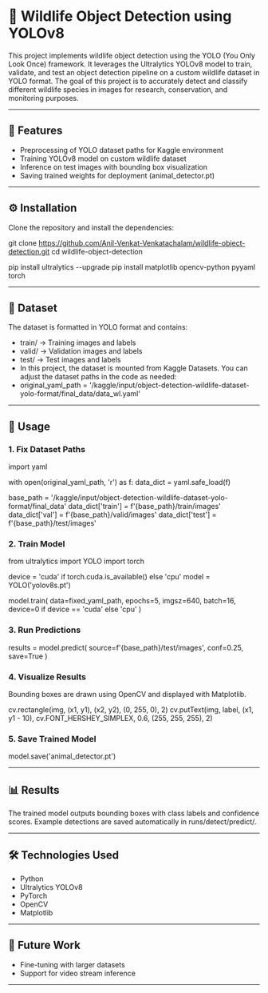 # 🦁 Wildlife Object Detection using YOLOv8

This project implements wildlife object detection using the YOLO (You Only Look Once) framework. It leverages the Ultralytics YOLOv8 model to train, validate, and test an object detection pipeline on a custom wildlife dataset in YOLO format.
The goal of this project is to accurately detect and classify different wildlife species in images for research, conservation, and monitoring purposes.

---

## 📌 Features
- Preprocessing of YOLO dataset paths for Kaggle environment
- Training YOLOv8 model on custom wildlife dataset
- Inference on test images with bounding box visualization
- Saving trained weights for deployment (animal_detector.pt)

---

## ⚙️ Installation

Clone the repository and install the dependencies:

git clone https://github.com/Anil-Venkat-Venkatachalam/wildlife-object-detection.git
cd wildlife-object-detection

pip install ultralytics --upgrade
pip install matplotlib opencv-python pyyaml torch

---

## 📂 Dataset
The dataset is formatted in YOLO format and contains:
- train/ → Training images and labels
- valid/ → Validation images and labels
- test/ → Test images and labels
- In this project, the dataset is mounted from Kaggle Datasets. You can adjust the dataset paths in the code as needed:
- original_yaml_path = '/kaggle/input/object-detection-wildlife-dataset-yolo-format/final_data/data_wl.yaml'

---

## 🚀 Usage
### 1. Fix Dataset Paths
import yaml

with open(original_yaml_path, 'r') as f:
    data_dict = yaml.safe_load(f)

base_path = '/kaggle/input/object-detection-wildlife-dataset-yolo-format/final_data'
data_dict['train'] = f'{base_path}/train/images'
data_dict['val'] = f'{base_path}/valid/images'
data_dict['test'] = f'{base_path}/test/images'

### 2. Train Model
from ultralytics import YOLO
import torch

device = 'cuda' if torch.cuda.is_available() else 'cpu'
model = YOLO('yolov8s.pt')

model.train(
    data=fixed_yaml_path,
    epochs=5,
    imgsz=640,
    batch=16,
    device=0 if device == 'cuda' else 'cpu'
)

### 3. Run Predictions
results = model.predict(
    source=f'{base_path}/test/images',
    conf=0.25,
    save=True
)

### 4. Visualize Results

Bounding boxes are drawn using OpenCV and displayed with Matplotlib.

cv.rectangle(img, (x1, y1), (x2, y2), (0, 255, 0), 2)
cv.putText(img, label, (x1, y1 - 10), cv.FONT_HERSHEY_SIMPLEX, 0.6, (255, 255, 255), 2)

### 5. Save Trained Model
model.save('animal_detector.pt')

---

## 📊 Results
The trained model outputs bounding boxes with class labels and confidence scores.
Example detections are saved automatically in runs/detect/predict/.

---

## 🛠️ Technologies Used
- Python
- Ultralytics YOLOv8
- PyTorch
- OpenCV
- Matplotlib

---

## 📌 Future Work
- Fine-tuning with larger datasets
- Support for video stream inference

---
